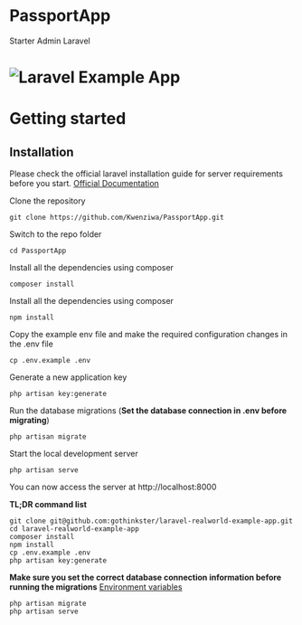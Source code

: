 # PassportApp
Starter Admin Laravel
# ![Laravel Example App](https://laravel.com/img/logotype.min.svg)


# Getting started

## Installation

Please check the official laravel installation guide for server requirements before you start. [Official Documentation](https://laravel.com/docs/5.4/installation#installation)


Clone the repository

    git clone https://github.com/Kwenziwa/PassportApp.git

Switch to the repo folder

    cd PassportApp

Install all the dependencies using composer

    composer install
    
Install all the dependencies using composer

    npm install

Copy the example env file and make the required configuration changes in the .env file

    cp .env.example .env

Generate a new application key

    php artisan key:generate


Run the database migrations (**Set the database connection in .env before migrating**)

    php artisan migrate

Start the local development server

    php artisan serve

You can now access the server at http://localhost:8000

**TL;DR command list**

    git clone git@github.com:gothinkster/laravel-realworld-example-app.git
    cd laravel-realworld-example-app
    composer install
    npm install
    cp .env.example .env
    php artisan key:generate
   
    
**Make sure you set the correct database connection information before running the migrations** [Environment variables](#environment-variables)

    php artisan migrate
    php artisan serve
